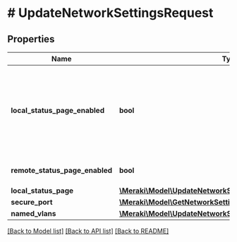 # # UpdateNetworkSettingsRequest

## Properties

Name | Type | Description | Notes
------------ | ------------- | ------------- | -------------
**local_status_page_enabled** | **bool** | Enables / disables the local device status pages (&lt;a target&#x3D;&#39;_blank&#39; href&#x3D;&#39;http://my.meraki.com/&#39;&gt;my.meraki.com, &lt;/a&gt;&lt;a target&#x3D;&#39;_blank&#39; href&#x3D;&#39;http://ap.meraki.com/&#39;&gt;ap.meraki.com, &lt;/a&gt;&lt;a target&#x3D;&#39;_blank&#39; href&#x3D;&#39;http://switch.meraki.com/&#39;&gt;switch.meraki.com, &lt;/a&gt;&lt;a target&#x3D;&#39;_blank&#39; href&#x3D;&#39;http://wired.meraki.com/&#39;&gt;wired.meraki.com&lt;/a&gt;). Optional (defaults to false) | [optional]
**remote_status_page_enabled** | **bool** | Enables / disables access to the device status page (&lt;a target&#x3D;&#39;_blank&#39;&gt;http://[device&#39;s LAN IP])&lt;/a&gt;. Optional. Can only be set if localStatusPageEnabled is set to true | [optional]
**local_status_page** | [**\Meraki\Model\UpdateNetworkSettingsRequestLocalStatusPage**](UpdateNetworkSettingsRequestLocalStatusPage.md) |  | [optional]
**secure_port** | [**\Meraki\Model\GetNetworkSettings200ResponseSecurePort**](GetNetworkSettings200ResponseSecurePort.md) |  | [optional]
**named_vlans** | [**\Meraki\Model\UpdateNetworkSettingsRequestNamedVlans**](UpdateNetworkSettingsRequestNamedVlans.md) |  | [optional]

[[Back to Model list]](../../README.md#models) [[Back to API list]](../../README.md#endpoints) [[Back to README]](../../README.md)

